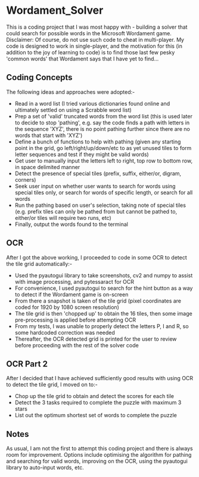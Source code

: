 # Wordament_Solver
This is a coding project that I was most happy with - building a solver that could search for possible words in the Microsoft Wordament game.
Disclaimer: Of course, do not use such code to cheat in multi-player. My code is designed to work in single-player, and the motivation for this (in addition to the joy of learning to code) is to find those last few pesky 'common words' that Wordament says that I have yet to find...

## Coding Concepts
The following ideas and approaches were adopted:-
- Read in a word list (I tried various dictionaries found online and ultimately settled on using a Scrabble word list)
- Prep a set of 'valid' truncated words from the word list (this is used later to decide to stop 'pathing', e.g. say the code finds a path with letters in the sequence 'XYZ', there is no point pathing further since there are no words that start with 'XYZ')
- Define a bunch of functions to help with pathing (given any starting point in the grid, go left/right/up/down/etc to as yet unused tiles to form letter sequences and test if they might be valid words)
- Get user to manually input the letters left to right, top row to bottom row, in space delimited manner
- Detect the presence of special tiles (prefix, suffix, either/or, digram, corners)
- Seek user input on whether user wants to search for words using special tiles only, or search for words of specific length, or search for all words
- Run the pathing based on user's selection, taking note of special tiles (e.g. prefix tiles can only be pathed from but cannot be pathed to, either/or tiles will require two runs, etc)
- Finally, output the words found to the terminal

## OCR
After I got the above working, I proceeded to code in some OCR to detect the tile grid automatically:-
- Used the pyautogui library to take screenshots, cv2 and numpy to assist with image processing, and pytessaract for OCR
- For convenience, I used pyautogui to search for the hint button as a way to detect if the Wordament game is on-screen
- From there a snapshot is taken of the tile grid (pixel coordinates are coded for 1920 by 1080 screen resolution)
- The tile grid is then 'chopped up' to obtain the 16 tiles, then some image pre-processing is applied before attempting OCR
- From my tests, I was unable to properly detect the letters P, I and R, so some hardcoded correction was needed
- Thereafter, the OCR detected grid is printed for the user to review before proceeding with the rest of the solver code

## OCR Part 2
After I decided that I have achieved sufficiently good results with using OCR to detect the tile grid, I moved on to:-
- Chop up the tile grid to obtain and detect the scores for each tile
- Detect the 3 tasks required to complete the puzzle with maximum 3 stars
- List out the optimum shortest set of words to complete the puzzle

## Notes
As usual, I am not the first to attempt this coding project and there is always room for improvement. Options include optimising the algorithm for pathing and searching for valid words, improving on the OCR, using the pyautogui library to auto-input words, etc.
